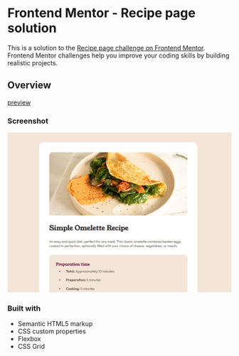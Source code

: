 # Frontend Mentor - Recipe page solution

This is a solution to the [Recipe page challenge on Frontend Mentor](https://www.frontendmentor.io/challenges/recipe-page-KiTsR8QQKm). Frontend Mentor challenges help you improve your coding skills by building realistic projects. 


## Overview
[preview](./preview.jpg)

### Screenshot
![myPreview](./myPreview.png)

### Built with

- Semantic HTML5 markup
- CSS custom properties
- Flexbox
- CSS Grid
